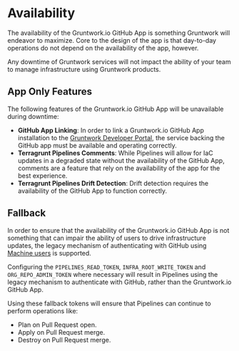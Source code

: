# Availability

The availability of the Gruntwork.io GitHub App is something Gruntwork will endeavor to maximize. Core to the design of the app is that day-to-day operations do not depend on the availability of the app, however.

Any downtime of Gruntwork services will not impact the ability of your team to manage infrastructure using Gruntwork products.

## App Only Features

The following features of the Gruntwork.io GitHub App will be unavailable during downtime:

- **GitHub App Linking**: In order to link a Gruntwork.io GitHub App installation to the [Gruntwork Developer Portal](https://app.gruntwork.io), the service backing the GitHub app must be available and operating correctly.
- **Terragrunt Pipelines Comments**: While Pipelines will allow for IaC updates in a degraded state without the availability of the GitHub App, comments are a feature that rely on the availability of the app for the best experience.
- **Terragrunt Pipelines Drift Detection**: Drift detection requires the availability of the GitHub App to function correctly.

## Fallback

In order to ensure that the availability of the Gruntwork.io GitHub App is not something that can impair the ability of users to drive infrastructure updates, the legacy mechanism of authenticating with GitHub using [Machine users](../../pipelines/security/machine-users.mdx) is supported.

Configuring the `PIPELINES_READ_TOKEN`, `INFRA_ROOT_WRITE_TOKEN` and `ORG_REPO_ADMIN_TOKEN` where necessary will result in Pipelines using the legacy mechanism to authenticate with GitHub, rather than the Gruntwork.io GitHub App.

Using these fallback tokens will ensure that Pipelines can continue to perform operations like:

- Plan on Pull Request open.
- Apply on Pull Request merge.
- Destroy on Pull Request merge.



<!-- ##DOCS-SOURCER-START
{
  "sourcePlugin": "local-copier",
  "hash": "bc51004776d375bd246932429fd2cc1f"
}
##DOCS-SOURCER-END -->
